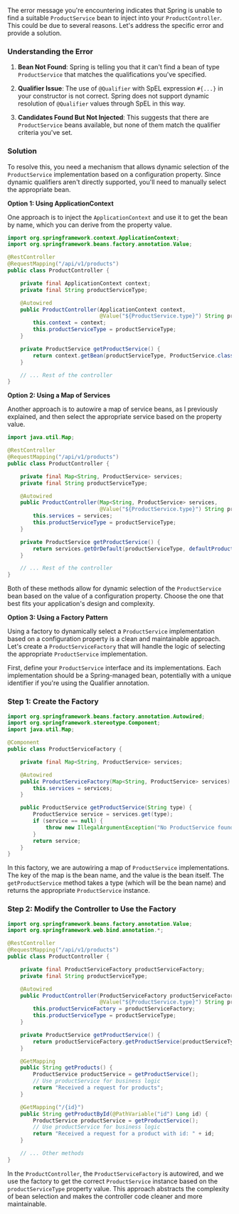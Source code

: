 The error message you're encountering indicates that Spring is unable to find a suitable `ProductService` bean to inject into your `ProductController`. This could be due to several reasons. Let's address the specific error and provide a solution.

### Understanding the Error

1. **Bean Not Found**: Spring is telling you that it can't find a bean of type `ProductService` that matches the qualifications you've specified.

2. **Qualifier Issue**: The use of `@Qualifier` with SpEL expression `#{...}` in your constructor is not correct. Spring does not support dynamic resolution of `@Qualifier` values through SpEL in this way. 

3. **Candidates Found But Not Injected**: This suggests that there are `ProductService` beans available, but none of them match the qualifier criteria you've set.

### Solution

To resolve this, you need a mechanism that allows dynamic selection of the `ProductService` implementation based on a configuration property. Since dynamic qualifiers aren't directly supported, you'll need to manually select the appropriate bean.

**Option 1: Using ApplicationContext**

One approach is to inject the `ApplicationContext` and use it to get the bean by name, which you can derive from the property value.

```java
import org.springframework.context.ApplicationContext;
import org.springframework.beans.factory.annotation.Value;

@RestController
@RequestMapping("/api/v1/products")
public class ProductController {

    private final ApplicationContext context;
    private final String productServiceType;

    @Autowired
    public ProductController(ApplicationContext context, 
                             @Value("${ProductService.type}") String productServiceType) {
        this.context = context;
        this.productServiceType = productServiceType;
    }

    private ProductService getProductService() {
        return context.getBean(productServiceType, ProductService.class);
    }

    // ... Rest of the controller
}
```

**Option 2: Using a Map of Services**

Another approach is to autowire a map of service beans, as I previously explained, and then select the appropriate service based on the property value.

```java
import java.util.Map;

@RestController
@RequestMapping("/api/v1/products")
public class ProductController {

    private final Map<String, ProductService> services;
    private final String productServiceType;

    @Autowired
    public ProductController(Map<String, ProductService> services,
                             @Value("${ProductService.type}") String productServiceType) {
        this.services = services;
        this.productServiceType = productServiceType;
    }

    private ProductService getProductService() {
        return services.getOrDefault(productServiceType, defaultProductService());
    }

    // ... Rest of the controller
}
```

Both of these methods allow for dynamic selection of the `ProductService` bean based on the value of a configuration property. Choose the one that best fits your application's design and complexity.

**Option 3: Using a Factory Pattern**

Using a factory to dynamically select a `ProductService` implementation based on a configuration property is a clean and maintainable approach. Let's create a `ProductServiceFactory` that will handle the logic of selecting the appropriate `ProductService` implementation. 

First, define your `ProductService` interface and its implementations. Each implementation should be a Spring-managed bean, potentially with a unique identifier if you're using the Qualifier annotation.

### Step 1: Create the Factory

```java
import org.springframework.beans.factory.annotation.Autowired;
import org.springframework.stereotype.Component;
import java.util.Map;

@Component
public class ProductServiceFactory {

    private final Map<String, ProductService> services;

    @Autowired
    public ProductServiceFactory(Map<String, ProductService> services) {
        this.services = services;
    }

    public ProductService getProductService(String type) {
        ProductService service = services.get(type);
        if (service == null) {
            throw new IllegalArgumentException("No ProductService found for type: " + type);
        }
        return service;
    }
}
```

In this factory, we are autowiring a map of `ProductService` implementations. The key of the map is the bean name, and the value is the bean itself. The `getProductService` method takes a type (which will be the bean name) and returns the appropriate `ProductService` instance.

### Step 2: Modify the Controller to Use the Factory

```java
import org.springframework.beans.factory.annotation.Value;
import org.springframework.web.bind.annotation.*;

@RestController
@RequestMapping("/api/v1/products")
public class ProductController {

    private final ProductServiceFactory productServiceFactory;
    private final String productServiceType;

    @Autowired
    public ProductController(ProductServiceFactory productServiceFactory, 
                             @Value("${ProductService.type}") String productServiceType) {
        this.productServiceFactory = productServiceFactory;
        this.productServiceType = productServiceType;
    }

    private ProductService getProductService() {
        return productServiceFactory.getProductService(productServiceType);
    }

    @GetMapping
    public String getProducts() {
        ProductService productService = getProductService();
        // Use productService for business logic
        return "Received a request for products";
    }

    @GetMapping("/{id}")
    public String getProductById(@PathVariable("id") Long id) {
        ProductService productService = getProductService();
        // Use productService for business logic
        return "Received a request for a product with id: " + id;
    }

    // ... Other methods
}
```

In the `ProductController`, the `ProductServiceFactory` is autowired, and we use the factory to get the correct `ProductService` instance based on the `productServiceType` property value. This approach abstracts the complexity of bean selection and makes the controller code cleaner and more maintainable.

